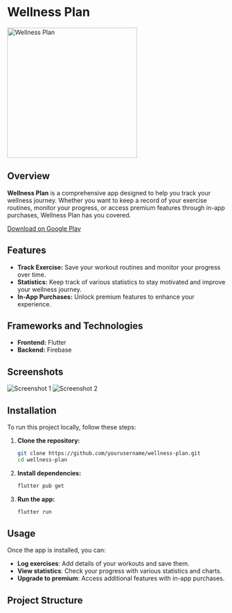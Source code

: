 # Wellness Plan

<img src="https://github.com/muhammadusmantech/Wow-Fit/blob/main/assets/appIcon/wowlogo.png" alt="Wellness Plan" width="300" />

## Overview

**Wellness Plan** is a comprehensive app designed to help you track your wellness journey. Whether you want to keep a record of your exercise routines, monitor your progress, or access premium features through in-app purchases, Wellness Plan has you covered.

[Download on Google Play](https://play.google.com/store/apps/details?id=com.yourapp.wellnessplan)

## Features

- **Track Exercise:** Save your workout routines and monitor your progress over time.
- **Statistics:** Keep track of various statistics to stay motivated and improve your wellness journey.
- **In-App Purchases:** Unlock premium features to enhance your experience.

## Frameworks and Technologies

- **Frontend:** Flutter
- **Backend:** Firebase

## Screenshots

![Screenshot 1](https://your-image-link.com/screenshot1.png)
![Screenshot 2](https://your-image-link.com/screenshot2.png)

## Installation

To run this project locally, follow these steps:

1. **Clone the repository:**

    ```bash
    git clone https://github.com/yourusername/wellness-plan.git
    cd wellness-plan
    ```

2. **Install dependencies:**

    ```bash
    flutter pub get
    ```

3. **Run the app:**

    ```bash
    flutter run
    ```

## Usage

Once the app is installed, you can:

- **Log exercises**: Add details of your workouts and save them.
- **View statistics**: Check your progress with various statistics and charts.
- **Upgrade to premium**: Access additional features with in-app purchases.

## Project Structure

